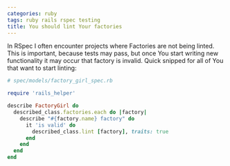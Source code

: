 ```yaml
---
categories: ruby
tags: ruby rails rspec testing
title: You should lint Your factories
---
```

In RSpec I often encounter projects where Factories are not being linted. This is important, because tests may pass, but once You start writing new functionality it may occur that factory is invalid. Quick snipped for all of You that want to start linting:

```ruby
# spec/models/factory_girl_spec.rb

require 'rails_helper'

describe FactoryGirl do
  described_class.factories.each do |factory|
    describe "#{factory.name} factory" do
      it 'is valid' do
        described_class.lint [factory], traits: true
      end
    end
  end
end
```